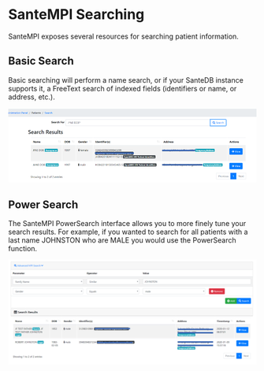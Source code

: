 # SanteMPI Searching

SanteMPI exposes several resources for searching patient information. 

## Basic Search

Basic searching will perform a name search, or if your SanteDB instance supports it, a FreeText search of indexed fields \(identifiers or name, or address, etc.\). 

![](../.gitbook/assets/image%20%2858%29.png)

## Power Search

The SanteMPI PowerSearch interface allows you to more finely tune your search results. For example, if you wanted to search for all patients with a last name JOHNSTON who are MALE you would use the PowerSearch function.

![](../.gitbook/assets/image%20%2885%29.png)



